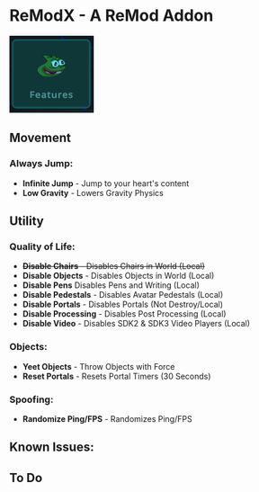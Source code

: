 # ReModX - A ReMod Addon
![Pepega](https://raw.githubusercontent.com/imxLucid/ReModX/main/pepega.png)
## Movement

### Always Jump:
- **Infinite Jump** - Jump to your heart's content
- **Low Gravity** - Lowers Gravity Physics

## Utility

### Quality of Life:
- ~~**Disable Chairs** - Disables Chairs in World (Local)~~
- **Disable Objects** - Disables Objects in World (Local)
- **Disable Pens** Disables Pens and Writing (Local)
- **Disable Pedestals** - Disables Avatar Pedestals (Local)
- **Disable Portals** - Disables Portals (Not Destroy/Local)
- **Disable Processing** - Disables Post Processing (Local)
- **Disable Video** - Disables SDK2 & SDK3 Video Players (Local)

### Objects:
- **Yeet Objects** - Throw Objects with Force
- **Reset Portals** - Resets Portal Timers (30 Seconds)

### Spoofing:
- **Randomize Ping/FPS** - Randomizes Ping/FPS

## Known Issues:

## To Do
